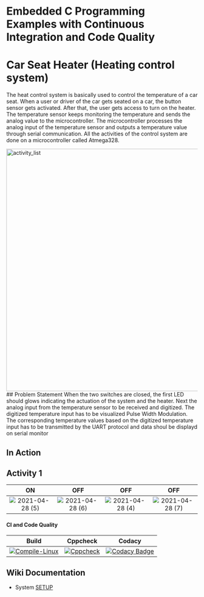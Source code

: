 # Embedded C Programming Examples with Continuous Integration and Code Quality

# Car Seat Heater (Heating control system)
The heat control system is basically used to control the temperature of a car seat. When a user or driver of the car gets seated on a car, the button sensor gets activated. After that, the user gets access to turn on the heater. The temperature sensor keeps monitoring the temperature and sends the analog value to the microcontroller. The microcontroller processes the analog input of the temperature sensor and outputs a temperature value through serial communication. All the activities of the control system are done on a microcontroller called Atmega328.

<img width="636" alt="activity_list" src="https://user-images.githubusercontent.com/65846052/116657001-4f4ed400-a9ab-11eb-8c5b-40e33b87674c.png">
## Problem Statement
When the two switches are closed, the first LED should glows indicating the actuation of the system and the heater.
Next the analog input from the temperature sensor to be received and digitized.
The digitized temperature input has to be visualized Pulse Width Modulation.
The corresponding temperature values based on the digitized temperature input has to be transmitted by the UART protocol and data shoul be displayd on serial monitor


## In Action

## Activity 1

|ON|OFF|OFF|OFF|
|:--:|:--:|:--:|:--:|
|![2021-04-28 (5)](https://user-images.githubusercontent.com/65846052/116356450-e46d9380-a818-11eb-81c8-d5387b6d10f1.png)|![2021-04-28 (6)](https://user-images.githubusercontent.com/65846052/116356545-08c97000-a819-11eb-8486-83e83b0285c6.png)|![2021-04-28 (4)](https://user-images.githubusercontent.com/65846052/116356574-15e65f00-a819-11eb-99b4-1f60f5d3c898.png)|![2021-04-28 (7)](https://user-images.githubusercontent.com/65846052/116356614-21d22100-a819-11eb-95f0-11308a846152.png)|




#### CI and Code Quality

|Build|Cppcheck|Codacy|
|:--:|:--:|:--:|
|[![Compile-Linux](https://github.com/Bharathgopal/Emb-C/actions/workflows/Compile.yml/badge.svg)](https://github.com/Bharathgopal/Emb-C/actions/workflows/Compile.yml)|[![Cppcheck](https://github.com/Bharathgopal/Emb-C/actions/workflows/CodeQulaity.yml/badge.svg)](https://github.com/Bharathgopal/Emb-C/actions/workflows/CodeQulaity.yml)|[![Codacy Badge](https://app.codacy.com/project/badge/Grade/643b7ca2b2dc4daba1e700c216bb87d9)](https://www.codacy.com/gh/Bharathgopal/Emb-C/dashboard?utm_source=github.com&amp;utm_medium=referral&amp;utm_content=Bharathgopal/Emb-C&amp;utm_campaign=Badge_Grade)|

## Wiki Documentation
* System [SETUP](https://github.com/Bharathgopal/Emb-C/wiki)
